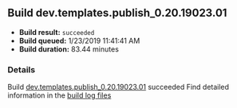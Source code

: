## Build dev.templates.publish_0.20.19023.01
- **Build result:** `succeeded`
- **Build queued:** 1/23/2019 11:41:41 AM
- **Build duration:** 83.44 minutes
### Details
Build [dev.templates.publish_0.20.19023.01](https://winappstudio.visualstudio.com/web/build.aspx?pcguid=a4ef43be-68ce-4195-a619-079b4d9834c2&builduri=vstfs%3a%2f%2f%2fBuild%2fBuild%2f26957) succeeded
Find detailed information in the [build log files](https://uwpctdiags.blob.core.windows.net/buildlogs/dev.templates.publish_0.20.19023.01_logs.zip)
